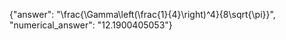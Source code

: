 {"answer": "\\frac{\\Gamma\\left(\\frac{1}{4}\\right)^4}{8\\sqrt{\\pi}}", "numerical_answer": "12.1900405053"}